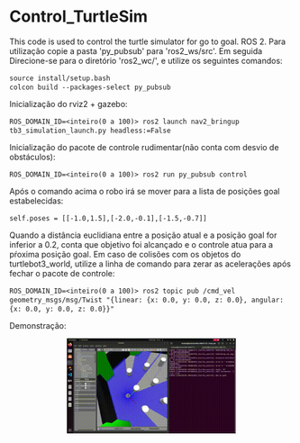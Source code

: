 # Control_TurtleSim
This code is used to control the turtle simulator for go to goal. ROS 2.
Para utilização copie a pasta 'py_pubsub' para 'ros2_ws/src'. Em seguida Direcione-se para o diretório 'ros2_wc/', e utilize os seguintes comandos:
``` shell
source install/setup.bash
colcon build --packages-select py_pubsub
```
Inicialização do rviz2 + gazebo: 
``` shell
ROS_DOMAIN_ID=<inteiro(0 a 100)> ros2 launch nav2_bringup tb3_simulation_launch.py headless:=False
```
Inicialização do pacote de controle rudimentar(não conta com desvio de obstáculos):
``` shell
ROS_DOMAIN_ID=<inteiro(0 a 100)> ros2 run py_pubsub control 
```
Após o comando acima o robo irá se mover para a lista de posições goal estabelecidas:
``` shell
self.poses = [[-1.0,1.5],[-2.0,-0.1],[-1.5,-0.7]]
```
Quando a distância euclidiana entre a posição atual e a posição goal for inferior a 0.2, conta que objetivo foi alcançado e o controle atua para a pŕoxima posição goal.
Em caso de colisões com os objetos do turtlebot3_world, utilize a linha de comando para zerar as acelerações após fechar o pacote de controle:
``` shell
ROS_DOMAIN_ID=<inteiro(0 a 100)> ros2 topic pub /cmd_vel geometry_msgs/msg/Twist "{linear: {x: 0.0, y: 0.0, z: 0.0}, angular: {x: 0.0, y: 0.0, z: 0.0}}"
```
Demonstração: <br />
<p align="center">
<img src="https://github.com/lorenzoppx/Control_TurtleSim3/blob/main/control.gif" width="300">
<p />
